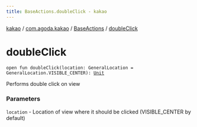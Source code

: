 ```yaml
---
title: BaseActions.doubleClick - kakao
---
```


[kakao](../../index.html) / [com.agoda.kakao](../index.html) / [BaseActions](index.html) / [doubleClick](.)

# doubleClick

`open fun doubleClick(location: GeneralLocation = GeneralLocation.VISIBLE_CENTER): `[`Unit`](https://kotlinlang.org/api/latest/jvm/stdlib/kotlin/-unit/index.html)

Performs double click on view

### Parameters

`location` - Location of view where it should be clicked (VISIBLE_CENTER by default)